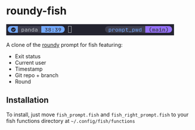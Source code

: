# roundy-fish
![Screenshot](/screenshot.png)

A clone of the [roundy](https://github.com/nullxception/roundy) prompt for fish featuring:
- Exit status
- Current user
- Timestamp
- Git repo + branch
- Round
## Installation
To install, just move `fish_prompt.fish` and `fish_right_prompt.fish` to your fish functions directory at `~/.config/fish/functions`

